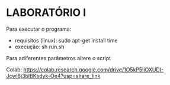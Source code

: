 # LABORATÓRIO I

Para executar o programa: <br/>
<ul>
    <li>requisitos (linux): sudo apt-get install time</li>
    <li>execução: sh run.sh</li>
</ul>

Para adiferentes parâmetros altere o script

Colab: https://colab.research.google.com/drive/1O5kP5IiOXUDI-Jcwl8j3blBKsdyk-Oe4?usp=share_link

